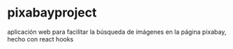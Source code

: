 # pixabayproject
aplicación web para facilitar la búsqueda de imágenes en la página pixabay, hecho con react hooks
